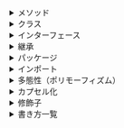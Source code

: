 <details>
<summary>メソッド</summary>

<details>
<summary>オーバーロード（多重定義）</summary>

- 同じ名前のメソッドを定義すること
- 引数の型か数を変えること
  
</details>

<details>
<summary>コンストラクタ</summary>

- インスタンス生成時に自動的に実行される
- クラスはインスタンス化の際、必ずコンストラクタを実行する
- すべてのコンストラクタは、親クラスのコンストラクタを呼び出す
- コードに記載がないとき、自動的に引数なしの親クラスのコンストラクタを呼び出す
- クラスと同名にすること
- 戻り値なし

<details>
<summary>引数を渡すとき</summary>

- `クラス名 インスタンス名 = new クラス名(実引数1, 実引数2...);`
  
</details>

<details>
<summary>デフォルトコンストラクタ</summary>

- コンストラクタが1つもないとき自動的にコンパイル時に追加される
- 引数、処理内容なし

</details>

<details>
<summary>他のコンストラクタの呼び出し</summary>

- `this(引数);`
- コンストラクタの先頭に記述する
  
</details>

<details>
<summary>親クラスのコンストラクタの呼び出し</summary>

- `super(引数);`
- コンストラクタの先頭に記述する
  
</details>

<details>
<summary>他のコンストラクタと親クラスのコンストラクタを両方呼び出したい</summary>

- 一緒には書けないので`this()`を先に呼出し、呼び出した先のコンストラクタで`super()`を記述する

</details>
</details>

</details>

<details>
<summary>クラス</summary>

<details>
<summary>フィールド</summary>

- クラスブロック内に宣言された変数
- 変数は0で初期化される

<details>
<summary>定数フィールド</summary>

- フィールド宣言の先頭に`final`をつけると書き換えられなくなる

</details>
</details>
<details>
<summary>インスタンス</summary>

- Hero h2としてh2 = h1としても、h1を別のところから参照できる変数が増えただけで、Heroクラスのインスタンス自体はh1の一個のみである
- 同じパッケージの、別のソースファイルのクラスはクラス名のみで呼び出せる

- 宣言
  - `クラス型名 変数名;`
  - ex: Hero h1;
- インスタンスを生成して代入
  - `変数名 = new クラス型名();`
  - ex: `h1 = new Hero();`

</details>


<details>
<summary>初期化ブロック（初期化子）</summary>

- コンストラクタより先に実行される名前のないブロック
- 複数のコンストラクタに共通する処理を実行
- 1つのクラスに複数列記可能。上から順に処理される

<details>
<summary>インスタンス初期化子</summary>

- インスタンスが生成される度にこのブロック内の処理が実行される
- `{ 処理内容 }`
  
</details>
<details>
<summary>クラス初期化子（静的初期化ブロック）</summary>

- クラスがはじめてロードされたときに1回だけ実行される
- `static { 処理内容 }`

</details>
<details>
<summary>初期化ブロックの実行</summary>

1.superクラスのコンストラクタ呼び出し
2.初期化ブロック
3.自分のクラスのコンストラクタ
  
</details>
</details>
</details>
<details>
<summary>インターフェース</summary>

- 抽象度の高い抽象クラスを特別扱いする
- `public interface インターフェース名 { ... }`
  
<details>
<summary>インターフェースの条件</summary>

- 基本的に、すべてのメソッドが抽象メソッドである
  - インターフェース内で宣言されたメソッドは、自動的に public かつ abstract になるので省略可能
  - インターフェース内で処理内容を持てるメソッド
    - defaultメソッド
      - `default 戻り値の型 メソッド名(引数リスト) { 処理のデフォルト実装 }`
      - 継承先でオーバーライドされなかった場合、自動的にデフォルト実装として定めた処理内容でオーバーライドされたものとみなされる
- 基本的に、フィールドを1つも持たない
  - 定数(publicstatic finalがついたフィールド)だけは宣言可能
    - その場合、public static finalは省略可能
      - ➡ インターフェース内でフィールドを宣言すると、自動的にpublic static finalが補われ、定数を宣言したことになる
`public`以外の修飾子は使用不可

</details>
<details>
<summary>インターフェースを継承して子クラスを定義する</summary>

- implements
  - `public class クラス名 implements インターフェース名 { ... }`

</details>
<details>
<summary>多重継承</summary>

- 通常、親クラスを複数持つことはできないが、インターフェースであれば、特別に多重継承が可能
- 親クラスが2つあると、同じ名前のメソッドを複数継承してしまう可能性がある。しかしインターフェースであれば必ずインターフェースを継承したクラスはそのメソッドをオーバーライドするので、そのような事故を防げる
- 多重継承の構文
  - `public class クラス名 implements 親インターフェース名1, 親インターフェース名2,... { ... }`
  
</details>
<details>
<summary>インターフェースからインターフェースへの継承</summary>

- `public interface インターフェース名 extends 親インターフェース名 { ... }`
- インターフェースの多重継承
  - `public interface インターフェース名 extends 親インターフェース名1, 親インターフェース名2... { ... }`
- 親クラスからの継承とインターフェースの実装を同時に行う
  - `public class クラス名 extends 親クラス implements 親インターフェース名1, 親インターフェース名2, ... { ... }`
  
</details>
</details>
<details>
<summary>継承</summary>

- 既存のクラスを元に、メソッドや変数を追加したクラスを作ること
- コンストラクタは継承しない
- 親クラスから見て、子クラスを複数定義することも可能
- 孫クラスや曾孫クラスも定義することも可能
- 多重継承は不可
  - 子クラスから見て、親クラスはひとつだけしか持てない

- 子クラスの定義
  -  `public class サブクラス名 extends スーパークラス名 { スーパークラスとの差分となるメンバ }`

- オーバーライド
  - 子クラスで親クラスのメソッドを再定義すること
  - 条件
    - 戻り値の型、メソッド名、引数の型と形がすべて同じであること
    - 子クラス内で定義し直せば上書きされる

- super
  - 今よりひとつ内側のインスタンス部分を指す予約語
  - 親インスタンス部分のフィールドを利用
    - `super.フィールド名`
  - 親インスタンス部分のメソッドを呼び出す
    - `super.メソッド名(引数)`
    - ex:

```java
   class PoisonMatango extends Matango {
   ...
   public void attack(Hero h) { // 親クラスのMatangoクラスにもるメソッド
       super.attack(h); // 親クラスの内容を引き継ぐ
       ... // 子クラスでの追加部分
```

   - 祖父母インスタンス部分へのアクセス方法はない

- 抽象メソッド
  - 何もしないメソッド
  - 現時点では何をするかを確定できいないメソッド
  - 実装内容を持たないメソッド
  - `public abstract 戻り値の型 メソッド名(引数リスト);`
  - メソッドだが`{}`ではなく`;`をつける
  - 実装
    - 未定だったメソッドの内容が確定すること

</details>


<details>
<summary>パッケージ</summary>

- クラスを分類する仕組み
- クラスをパッケージに所属させる
  - `package 所属させたいパッケージ名;`
  - ソースコードの先頭に記述すること
 
- 完全限定クラス名
  - パッケージに入れたクラスは、パッケージ名も書かないと指定できなくなる
  - パッケージ名を先頭につけた完全なクラス名のことを完全限定クラス名、完全修飾クラス名、略してFQCNという
  - `パッケージ名.クラス名`
  - 同じパッケージ内で他のクラスを呼び出す際は、クラス名のみでいいが、完全限定クラス名を使用してもエラーにはならない
    
- デフォルトパッケージ（無名パッケージ）
  - どのパッケージにも属していないクラス
  - デフォルトパッケージ以外のパッケージからは参照できない
  
</details>

<details>
<summary>インポート</summary>

- 一度クラスやパッケージをインポートすればそのコード内で長い入力をせずに済む
- パッケージ内のすべてのクラスをインポートする
  - `import パッケージ名.*;`
- 1つのクラスのみをインポートする
  - `import パッケージ名.クラス名;`
</details>
<details>
<summary>多態性（ポリモーフィズム）</summary>

- インスタンスの多態性
  - インスタンスの左辺と右辺を別の型で指定できる
  - この場合、中身は本当はSuperHeroだが、Characterとして捉える
    - ex: `Character c = new SperHero();`
  - 親クラス = 子クラスは可能
  - 親族じゃないクラス、子クラス = 親クラスは不可
  - 抽象クラスやインターフェースはインスタンス化できないが、箱の型（左辺）にならできる
  - 中身のクラスのメソッドも、箱の型が使えないメソッドだと使えない
    - コンピューターは中身の型の名前を忘れ、箱の型としてしか捉えられなくなる
  - ただし、箱と中身両方に存在するメソッドを実行する場合、中身のメソッドが実行される
  - 別のクラスの変数を配列にまとめられる
    - インスタンス化する宣言の左辺を統一すれば同じ配列に入れられる
      - ex:
        
```java
   Character[] c = new Character[3];
   c[0] = new Hero();
   c[1] = new Thief();
   c[2] = new Wizard();
```

</details>
<details>
<summary>カプセル化</summary>

- フィールドのアクセス制御
  - `アクセス修飾子 フィールド宣言;`
- メソッドのアクセス制御
  - `アクセス修飾子 メソッド宣言 { ... }`

- クラス宣言の前に`public`をつけないと、そのクラスへのアクセスは同一パッケージに属するクラスのみ許可される
  - 中のメソッドが`public`でもクラス自体が`public`でなければアクセス不可

 - `package private`クラスの特徴
    - クラス名はソースファイル名と異なってもよい
    - 1つのソースファイルに複数のクラスを宣言してもよい
    - 1つのファイルに1つの`public class`
    - `package private`クラスであればいくつあってもよい
    - 1つの`public`クラスと複数の`package private`クラスでもよい

- フィールドを`private`にすると、外からアクセスできなくなるのでは？
  ➡ そのクラスのメソッドを経由して操作可能
     ex: クラス a ➡✖ クラス b の private フィールド ba
         クラス a ➡〇 クラス b の bb メソッド ➡〇 クラス b の フィールド ba
  - メソッド経由じゃないとフィールドが触れないなら、他クラスのフィールドを参照できないのでは？
    - フィールド値を取り出す/代入するだけのメソッド
      - 一般的にgetter / setterと呼ばれる
      - getterとsetterの総称をアクセサという
      - `get + 対象のフィールドの名称`をキャメルケースで記述する
      - ex:
```java
   public class Hero {
     private String name;
     ...
     public String getName() {
       return this.name;
     }
   }
```

- カプセル化とデータ隠蔽
  - カプセル化
    - フィールドとそれを操作するメソッドが対象
    - `private`によってデータは隠して
    - `public`によって外部にはメソッドを入口として提供すること
    - データと機能をクラスの中にひとまとめにすること
  - データ隠蔽
    - カプセル化に必要なもの
    - 対象をフィールドとして`private`をつけて外部から直接触れなくする

  - 情報隠蔽
    - プログラミングのルールというより、もっと大きな設計思想
    - 「内部の仕組みは見せず、外部には使い方（インターフェース）だけを公開する」

 - 静的メンバ
  - 静的フィールドと静的メソッド（クラスメソッド）がある
  - クラスに紐づく
  - インスタンスを生成しなくても共有可能
  - フィールドに`static`をつけるのは、`public static final`として定数を共有する目的で利用されるのが一般的
  - クラス変数の宣言
    - `static int money`
  - クラス変数へのアクセス
    - `クラス名.静的フィールド名`
  - クラスメソッドの宣言
    - `static void attack()`
  - クラスメソッド呼び出し
    - 同パッケージ内
      - `クラス名 クラスメソッド名()`
      - インポートなしで呼び出せる
    - 別パッケージ
      - インポートしないと呼び出せない
```java
   import パッケージ名 クラス名;
   クラス名 クラスメソッド名();
```
  - 静的メンバのインポート
    - `import static パッケージ名.クラス名.静的メンバ名;`
      - 静的メンバ名の代わりに`*`を指定すると、そのクラスに属するすべての静的メンバが対象になる
      
</details>

<details>
<summary>修飾子</summary>

- 修飾子は順不同で記述可能
- final
  - 続く変数などを上書き不可にする
  - `final`をつけた変数を定数という
  - 定数なので大文字ですべて記述する
  - `final 型名 定数名 = 初期値`
  - 初期化せず定義だけした場合、一度だけ値の代入が可能
    
</details>

<details>
<summary>書き方一覧</summary>

- 定義
  
| 大分類 | 小分類 | 名前 | 書き方 |
|---|---|---|---|
| フィールド | クラス内 | クラスでのフィールド | `修飾子 型名 フィールド名;` |
| フィールド | インターフェース内 |インターフェースでのフィールド | `型名 フィールド名;` |
| メソッド | クラス内 | メソッド | `public static void メソッド名() { ... }` |
| メソッド | インターフェース内 | インターフェースでのメソッド | `戻り値 メソッド名();` |
| コンストラクタ | クラス内 | コンストラクタ | `public クラス名()` |
| 初期化子 | クラス | インスタンス初期化子 | `{ 処理内容 }` |
| 初期化子 | クラス | クラス初期化子（静的初期化ブロック） | `static { 処理内容 }` |
| クラス | 子クラス | extends | `public class 子クラス名 extends 親クラス名` |
| クラス | インターフェースを継承する | implements |`public class クラス名 implements インターフェース名 { ... }` |
| クラス | インターフェースを複数継承する | 多重継承 |`public class クラス名 implements 親インターフェース名1, 親インターフェース名2,... { ... }` |
| インターフェース | インターフェース | インターフェースを継承したインターフェース | `public interface インターフェース名 extends 親インターフェース名 { ... }` |
| インターフェース | インターフェース | インターフェースを複数継承したインターフェース | `public interface インターフェース名 extends 親インターフェース名1, 親インターフェース名2... { ... }` |
| インターフェース | クラス | インターフェースと親クラスを両方継承する | `public class クラス名 extends 親クラス implements 親インターフェース名1, 親インターフェース名2, ... { ... }` |


- 初期化
  
| 種別 | 場合 | 書き方 |
|---|---|---|
| フィールド | インターフェース内 | `型名 変数名 = 値;` |
| インスタンス | 引数を渡すインスタンス生成 | `クラス名 インスタンス名 = new クラス名(実引数1, 実引数2...);` |
| メソッド | インターフェース内で処理内容を持たせる場合 | `default 戻り値の型 メソッド名(引数リスト) { 処理のデフォルト実装 }` |


- 呼び出し
  
| 種別 | 書き方 |
|---|---|
| staticフィールド | `クラス名.フィールド名` |
| メソッド | `メソッド名()` |
| 親インスタンス部分のメソッド | `super.メソッド名(引数)` |
| 他のコンストラクタ | `this(引数);` |
| 親クラスのコンストラクタ | `super(引数);` |
| 完全限定クラス名 | `パッケージ名.クラス名` |

| | 書き方 |
|---|---|
| 自分自身のインスタンスの | `this.` |
| 今より1つ親側のフィールドを指す | `super.フィールド名` |

| | | 書き方 |
|---|---|---|
| インポート | パッケージ内のすべてのクラス | `import パッケージ名.*;` |
| インポート | クラス | `import パッケージ名.クラス名;` |

- メンバへのアクセス制御レベル
  
| 制限レベル | 名称 | 指定方法 | アクセスを許可する範囲 | インターフェース内 |
|---|---|---|---|---|
| 制限が厳しい | private | private | 自分自身のクラスのみ | インターフェース内のメソッドに使えるがヘルパー関数のみ |
|     ↓       | package private | (何も書かない) | 自分と同じパッケージに属するクラス | |
|     ↓       | protected | protected | 自分と同じパッケージに属するか、自分を継承した子クラス | |
| 制限が緩い | public | public | すべてのクラス| 自動付与 |

- クラスへのアクセス制御
  
| 制限レベル | 名称 | 指定方法 | アクセスを許可する範囲 |
|---|---|---|---|
| 厳しい | package private | (何も書かない) | 自分と同じパッケージに属するクラス |
| 緩い | public | public | すべてのクラス |


- アクセス修飾子以外の修飾子

| | メソッド |　インターフェース | クラス | オーバーライド |
|---|---|---|---|---|
| static | インターフェースから直接呼び出せる。継承とインスタンス化不可 | 継承可能 | 不可 |
| private | インターフェース内でのみ使える |
| final | | 継承不可 |
| abstract | 抽象メソッドには自動付与 |

- 継承のキーワード
  
| 継承元 | 継承先 | キーワード | 継承元の数 |
|---|---|---|---|
| クラス | クラス | extends | 1つ |
| インターフェース | クラス | implements | 1つ以上 |
| インターフェース | インターフェース | extends | 1つ以上 |

</details>
